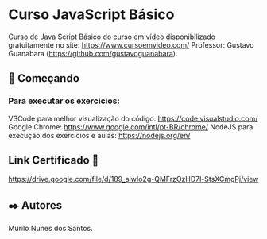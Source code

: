 # Curso JavaScript Básico

Curso de Java Script Básico do curso em vídeo disponibilizado gratuitamente no site: https://www.cursoemvideo.com/
Professor: Gustavo Guanabara (https://github.com/gustavoguanabara). 

## 🚀 Começando

### Para executar os exercícios: 

VSCode para melhor visualização do código: https://code.visualstudio.com/ 
Google Chrome: https://www.google.com/intl/pt-BR/chrome/ 
NodeJS para execução dos exercícios e aulas: https://nodejs.org/en/

## Link Certificado 📰 
https://drive.google.com/file/d/189_alwIo2g-QMFrzOzHD7l-StsXCmgPj/view 

## ✒️ Autores
Murilo Nunes dos Santos.


